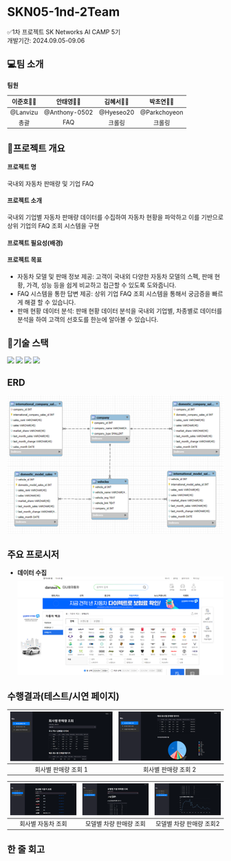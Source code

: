 # SKN05-1nd-2Team

 ✅1차 프로젝트
 SK Networks AI CAMP 5기<br>
 개발기간: 2024.09.05-09.06
 
  ## 💻팀 소개
**팀원**


|  **이준호👨‍💻** |  **안태영👨‍💻** |  **김혜서👩‍💻** |  **박초연👩‍💻** |
|:---------:|:---------:|:---------:|:-----------:|
| @Lanvizu | @Anthony-0502 | @Hyeseo20 |  @Parkchoyeon |
| 총괄| FAQ | 크롤링| 크롤링|

 
## 📑프로젝트 개요
#### 프로젝트 명 
국내외 자동차 판매량 및 기업 FAQ
#### 프로젝트 소개 
국내외 기업별 자동차 판매량 데이터를 수집하여 자동차 현황을 파악하고 이를 기반으로 상위 기업의 FAQ 조회 시스템을 구현
#### 프로젝트 필요성(배경)

#### 프로젝트 목표
- 자동차 모델 및 판매 정보 제공: 고객이 국내외 다양한 자동차 모델의 스펙, 판매 현황, 가격, 성능 등을 쉽게 비교하고 접근할 수 있도록 도와줍니다.
- FAQ 시스템을 통한 답변 제공: 상위 기업 FAQ 조회 시스템을 통해서 궁금증을 빠르게 해결 할 수 있습니다. 
- 판매 현황 데이터 분석: 판매 현황 데이터 분석을 국내외 기업별, 차종별로 데이터를 분석을 하여 고객의 선호도를 한눈에 알아볼 수 있습니다. 
## 📑기술 스택
 <img src="https://img.shields.io/badge/mysql-4479A1?style=flat-square&logo=MySQL&logoColor=white"/></a>
 <img src="https://img.shields.io/badge/jupyter-F37626?style=flat-square&logo=jupyter&logoColor=white"/></a>
 <img src="https://img.shields.io/badge/python-3776AB?style=flat-square&logo=python&logoColor=white"/></a>
 <img src="https://img.shields.io/badge/streamlit-FF4B4B?style=flat-square&logo=streamlit&logoColor=white"/></a>


## ERD
 ![erd사진](./images/erd.png)
## 주요 프로시저
- **데이터 수집**
![다나와 홈페이지](./images/screen.png)


## 수행결과(테스트/시연 페이지)
| ![메인페이지](./images/mainpage.png) | ![메인페이지](./images/mainpage2.png) |
|:-----------------------------------:|:-------------------------------------:|
| 회사별 판매량 조회 1 | 회사별 판매량 조회 2 |

| ![메인페이지](./images/subpage1.png) | ![메인페이지](./images/subpage2.png) | ![메인페이지](./images/subpage3.png) |
|:-----------------------------------:|:-------------------------------------:|:--------------------------------------:|
| 회사별 자동차 조회 | 모델별 차량 판매량 조회 | 모델별 차량 판매량 조회2 |
 
## 한 줄 회고
